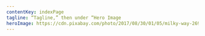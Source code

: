 ```yaml
---
contentKey: indexPage
tagline: “Tagline,” then under “Hero Image
heroImage: https://cdn.pixabay.com/photo/2017/08/30/01/05/milky-way-2695569__480.jpg
---
```

